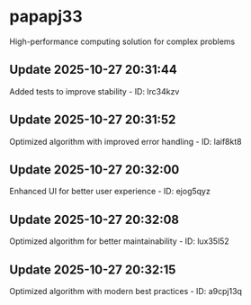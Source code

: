 # papapj33
High-performance computing solution for complex problems

## Update 2025-10-27 20:31:44
Added tests to improve stability - ID: lrc34kzv


## Update 2025-10-27 20:31:52
Optimized algorithm with improved error handling - ID: laif8kt8


## Update 2025-10-27 20:32:00
Enhanced UI for better user experience - ID: ejog5qyz


## Update 2025-10-27 20:32:08
Optimized algorithm for better maintainability - ID: lux35l52


## Update 2025-10-27 20:32:15
Optimized algorithm with modern best practices - ID: a9cpj13q

